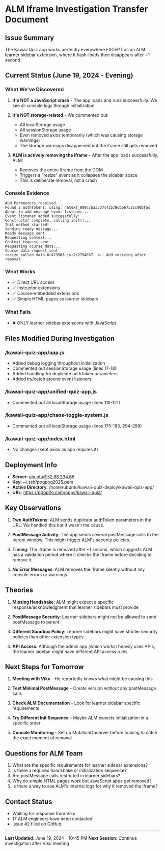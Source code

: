 # ALM Iframe Investigation Transfer Document

## Issue Summary
The Kawaii Quiz app works perfectly everywhere EXCEPT as an ALM learner sidebar extension, where it flash-loads then disappears after ~1 second.

## Current Status (June 19, 2024 - Evening)

### What We've Discovered

1. **It's NOT a JavaScript crash** - The app loads and runs successfully. We see all console logs through initialization.

2. **It's NOT storage-related** - We commented out:
   - All localStorage usage
   - All sessionStorage usage  
   - Even removed axios temporarily (which was causing storage warnings)
   - The storage warnings disappeared but the iframe still gets removed

3. **ALM is actively removing the iframe** - After the app loads successfully, ALM:
   - Removes the entire iframe from the DOM
   - Triggers a "resize" event as it collapses the sidebar space
   - This is deliberate removal, not a crash

### Console Evidence
```
ALM Parameters received...
Found 2 authTokens, using: natext_889c7ba3537c42b38cb66752cc00bfac
About to add message event listener...
Event listener added successfully!
Constructor complete, calling init()...
Init method started!
Sending ready message...
Ready message sent
Requesting context...
Context request sent
Requesting course data...
Course data request sent
resize called main.0c473583.js:2:2794067  <-- ALM resizing after removal
```

### What Works
- ✅ Direct URL access
- ✅ Instructor extensions  
- ✅ Course-embedded extensions
- ✅ Simple HTML pages as learner sidebars

### What Fails
- ❌ ONLY learner sidebar extensions with JavaScript

## Files Modified During Investigation

### /kawaii-quiz-app/app.js
- Added debug logging throughout initialization
- Commented out sessionStorage usage (lines 17-18)
- Added handling for duplicate authToken parameters
- Added try/catch around event listeners

### /kawaii-quiz-app/unified-quiz-app.js  
- Commented out all localStorage usage (lines 110-121)

### /kawaii-quiz-app/chaos-toggle-system.js
- Commented out all localStorage usage (lines 175-183, 294-299)

### /kawaii-quiz-app/index.html
- No changes (kept axios as app requires it)

## Deployment Info
- **Server**: ubuntu@52.88.234.65
- **Key**: ~/.ssh/poqpoq2025.pem
- **Active Directory**: /home/ubuntu/kawaii-quiz-deploy/kawaii-quiz-app/
- **URL**: https://p0qp0q.com/apps/kawaii-quiz/

## Key Observations

1. **Two AuthTokens**: ALM sends duplicate authToken parameters in the URL. We handled this but it wasn't the cause.

2. **PostMessage Activity**: The app sends several postMessage calls to the parent window. This might trigger ALM's security policies.

3. **Timing**: The iframe is removed after ~1 second, which suggests ALM has a validation period where it checks the iframe before deciding to remove it.

4. **No Error Messages**: ALM removes the iframe silently without any console errors or warnings.

## Theories

1. **Missing Handshake**: ALM might expect a specific response/acknowledgment that learner sidebars must provide

2. **PostMessage Security**: Learner sidebars might not be allowed to send postMessage to parent

3. **Different Sandbox Policy**: Learner sidebars might have stricter security policies than other extension types

4. **API Access**: Although the admin app (which works) heavily uses APIs, the learner sidebar might have different API access rules

## Next Steps for Tomorrow

1. **Meeting with Viku** - He reportedly knows what might be causing this

2. **Test Minimal PostMessage** - Create version without any postMessage calls

3. **Check ALM Documentation** - Look for learner sidebar specific requirements

4. **Try Different Init Sequence** - Maybe ALM expects initialization in a specific order

5. **Console Monitoring** - Set up MutationObserver before loading to catch the exact moment of removal

## Questions for ALM Team

1. What are the specific requirements for learner sidebar extensions?
2. Is there a required handshake or initialization sequence?
3. Are postMessage calls restricted in learner sidebars?
4. Why do simple HTML pages work but JavaScript apps get removed?
5. Is there a way to see ALM's internal logs for why it removed the iframe?

## Contact Status
- Waiting for response from Viku
- 17 ALM engineers have been contacted
- Issue #2 filed on GitHub

---

**Last Updated**: June 19, 2024 - 10:45 PM
**Next Session**: Continue investigation after Viku meeting